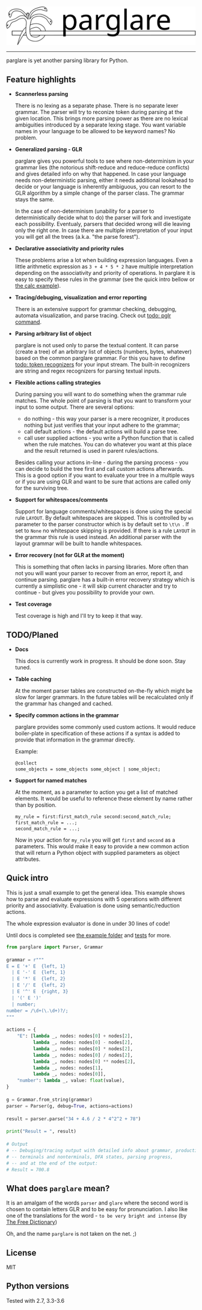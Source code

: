 ![parglare logo](images/parglare-logo.svg)

---

parglare is yet another parsing library for Python.

## Feature highlights

* **Scannerless parsing**

    There is no lexing as a separate phase. There is no separate lexer grammar.
    The parser will try to reconize token during parsing at the given location.
    This brings more parsing power as there are no lexical ambiguities
    introduced by a separate lexing stage. You want variable names in your
    language to be allowed to be keyword names? No problem.

* **Generalized parsing - GLR**

    parglare gives you powerful tools to see where non-determinism in your
    grammar lies (the notorious shift-reduce and reduce-reduce conflicts) and
    gives detailed info on why that happened. In case your language needs
    non-deterministic parsing, either it needs additional lookahead to decide or
    your language is inherently ambiguous, you can resort to the GLR algorithm
    by a simple change of the parser class. The grammar stays the same.

    In the case of non-determinism (unability for a parser to deterministically
    decide what to do) the parser will fork and investigate each possibility.
    Eventualy, parsers that decided wrong will die leaving only the right one.
    In case there are multiple interpretation of your input you will get all the
    trees (a.k.a. "the parse forest").

* **Declarative associativity and priority rules**

    These problems arise a lot when building expression languages. Even a little
    arithmetic expression as `3 + 4 * 5 * 2` have multiple interpretation
    depending on the associativity and priority of operations. In parglare it is
    easy to specify these rules in the grammar (see the quick intro bellow
    or
    [the calc example](https://github.com/igordejanovic/parglare/blob/master/examples/calc/calc.py)).

* **Tracing/debuging, visualization and error reporting**

    There is an extensive support for grammar checking, debugging, automata
    visualization, and parse tracing. Check out [todo: pglr command]().

* **Parsing arbitrary list of object**

    parglare is not used only to parse the textual content. It can parse (create
    a tree) of an arbitrary list of objects (numbers, bytes, whatever) based on
    the common parglare grammar. For this you have to
    define [todo: token recognizers]() for your input stream. The built-in
    recognizers are string and regex recognizers for parsing textual inputs.

* **Flexible actions calling strategies**

    During parsing you will want to do something when the grammar rule matches.
    The whole point of parsing is that you want to transform your input to some
    output. There are several options:
    - do nothing - this way your parser is a mere recognizer, it produces
      nothing but just verifies that your input adhere to the grammar;
    - call default actions - the default actions will build a parse tree.
    - call user supplied actions - you write a Python function that is called
      when the rule matches. You can do whatever you want at this place and the
      result returned is used in parent rules/actions.

    Besides calling your actions in-line - during the parsing process - you can
    decide to build the tree first and call custom actions afterwards. This is a
    good option if you want to evaluate your tree in a multiple ways or if you
    are using GLR and want to be sure that actions are called only for the
    surviving tree.

* **Support for whitespaces/comments**

    Support for language comments/whitespaces is done using the special rule
    `LAYOUT`. By default whitespaces are skipped. This is controlled by `ws`
    parameter to the parser constructor which is by default set to `\t\n `. If
    set to `None` no whitespace skipping is provided. If there is a rule
    `LAYOUT` in the grammar this rule is used instead. An additional parser with
    the layout grammar will be built to handle whitespaces.

* **Error recovery (not for GLR at the moment)**

    This is something that often lacks in parsing libraries. More often than not
    you will want your parser to recover from an error, report it, and continue
    parsing. parglare has a built-in error recovery strategy which is currently
    a simplistic one - it will skip current character and try to continue - but
    gives you possibility to provide your own.

* **Test coverage**

    Test coverage is high and I'll try to keep it that way.


## TODO/Planed

* **Docs**

    This docs is currently work in progress. It should be done soon. Stay tuned.

* **Table caching**

    At the moment parser tables are constructed on-the-fly which might be slow
    for larger grammars. In the future tables will be recalculated only if the
    grammar has changed and cached.

* **Specify common actions in the grammar**

  parglare provides some commonly used custom actions. It would reduce
  boiler-plate in specification of these actions if a syntax is added to provide
  that information in the grammar directly.

  Example:

      @collect
      some_objects = some_objects some_object | some_object;

* **Support for named matches**

  At the moment, as a parameter to action you get a list of matched elements. It
  would be useful to reference these element by name rather than by position.

      my_rule = first:first_match_rule second:second_match_rule;
      first_match_rule = ...;
      second_match_rule = ...;

  Now in your action for `my_rule` you will get `first` and `second` as a parameters.
  This would make it easy to provide a new common action that will return a Python
  object with supplied parameters as object attributes.


## Quick intro

This is just a small example to get the general idea. This example shows how to
parse and evaluate expressions with 5 operations with different priority and
associativity. Evaluation is done using semantic/reduction actions.

The whole expression evaluator is done in under 30 lines of code!

Until docs is completed
see
[the example folder](https://github.com/igordejanovic/parglare/tree/master/examples) and
[tests](https://github.com/igordejanovic/parglare/tree/master/tests/func) for
more.


```python
from parglare import Parser, Grammar

grammar = r"""
E = E '+' E  {left, 1}
  | E '-' E  {left, 1}
  | E '*' E  {left, 2}
  | E '/' E  {left, 2}
  | E '^' E  {right, 3}
  | '(' E ')'
  | number;
number = /\d+(\.\d+)?/;
"""

actions = {
    "E": [lambda _, nodes: nodes[0] + nodes[2],
          lambda _, nodes: nodes[0] - nodes[2],
          lambda _, nodes: nodes[0] * nodes[2],
          lambda _, nodes: nodes[0] / nodes[2],
          lambda _, nodes: nodes[0] ** nodes[2],
          lambda _, nodes: nodes[1],
          lambda _, nodes: nodes[0]],
    "number": lambda _, value: float(value),
}

g = Grammar.from_string(grammar)
parser = Parser(g, debug=True, actions=actions)

result = parser.parse("34 + 4.6 / 2 * 4^2^2 + 78")

print("Result = ", result)

# Output
# -- Debuging/tracing output with detailed info about grammar, productions,
# -- terminals and nonterminals, DFA states, parsing progress,
# -- and at the end of the output:
# Result = 700.8
```

## What does `parglare` mean?

It is an amalgam of the words `parser` and `glare` where the second word is
chosen to contain letters GLR and to be easy for pronunciation. I also like one
of the translations for the word - `to be very bright and intense`
(by [The Free Dictionary](http://www.thefreedictionary.com/glare))

Oh, and the name `parglare` is not taken on the net. ;)


## License

MIT

## Python versions

Tested with 2.7, 3.3-3.6
